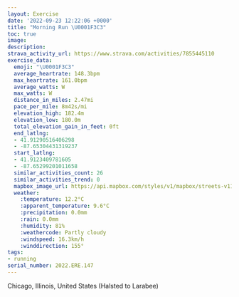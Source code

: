 ```yaml
---
layout: Exercise
date: '2022-09-23 12:22:06 +0000'
title: "Morning Run \U0001F3C3"
toc: true
image:
description:
strava_activity_url: https://www.strava.com/activities/7855445110
exercise_data:
  emoji: "\U0001F3C3"
  average_heartrate: 148.3bpm
  max_heartrate: 161.0bpm
  average_watts: W
  max_watts: W
  distance_in_miles: 2.47mi
  pace_per_mile: 8m42s/mi
  elevation_high: 182.4m
  elevation_low: 180.0m
  total_elevation_gain_in_feet: 0ft
  end_latlng:
  - 41.91290516406298
  - -87.65304431319237
  start_latlng:
  - 41.9123409781605
  - -87.65299201011658
  similar_activities_count: 26
  similar_activities_trend: 0
  mapbox_image_url: https://api.mapbox.com/styles/v1/mapbox/streets-v11/static/path-5+787af2-1.0(wgy~F%60l~uO%3FiEKiMCgKG%7DGC_FAKGKOAkB%40KCCMAiGC%7BBBeGG%7B%40%3FeBEmASeAAc%40BaD%3F_GMeMAz%40B%60BBjBDr%40F%7CQF%7C%40FfD%40vHPrLBZFDzAAJBBFXpl%40DrCLbB%40zB%40%5EBFDDF%40dBCd%40Bl%40GfA%3FvAIJED_%40%3FWIkBCwAAKI%40UV),pin-s-s+e5b22e(-87.65137,41.91372),pin-s-f+89ae00(-87.65180999999998,41.91205000000001)/auto/800x800?access_token=pk.eyJ1Ijoiam9zaGJlY2ttYW4iLCJhIjoiY205eWR2aDd1MWZ6djJrbXc4a3M0bWZleiJ9.XiG9OWkNcZk2QzjJbxLB4A
  weather:
    :temperature: 12.2°C
    :apparent_temperature: 9.6°C
    :precipitation: 0.0mm
    :rain: 0.0mm
    :humidity: 81%
    :weathercode: Partly cloudy
    :windspeed: 16.3km/h
    :winddirection: 155°
tags:
- running
serial_number: 2022.ERE.147
---
```

Chicago, Illinois, United States (Halsted to Larabee)
